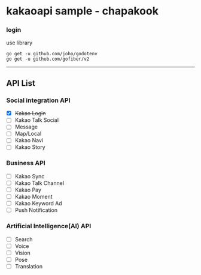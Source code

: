 # kakaoapi sample - chapakook

### login
use library
```
go get -u github.com/joho/godotenv
go get -u github.com/gofiber/v2
```
-----

## API List
### Social integration API
- [x] ~~<span sytle="color:gray">Kakao Login</span>~~
- [ ] Kakao Talk Social
- [ ] Message
- [ ] Map/Local
- [ ] Kakao Navi
- [ ] Kakao Story
### Business API
- [ ] Kakao Sync
- [ ] Kakao Talk Channel
- [ ] Kakao Pay
- [ ] Kakao Moment
- [ ] Kakao Keyword Ad
- [ ] Push Notification
### Artificial Intelligence(AI) API
- [ ] Search
- [ ] Voice
- [ ] Vision
- [ ] Pose
- [ ] Translation